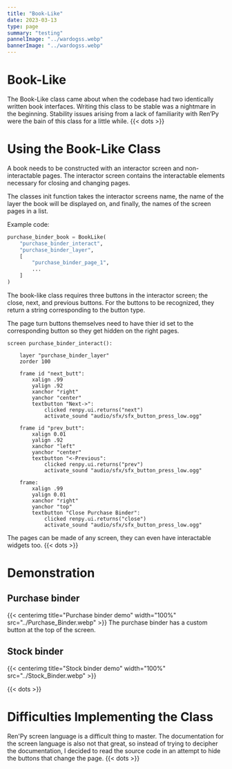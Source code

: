 ```yaml
---
title: "Book-Like"
date: 2023-03-13
type: page
summary: "testing"
pannelImage: "../wardogss.webp"
bannerImage: "../wardogss.webp"
---
```

# Book-Like
The Book-Like class came about when the codebase had two identically written book interfaces. Writing this class to be stable was a nightmare in the beginning. Stability issues arising from a lack of familiarity with Ren’Py were the bain of this class for a little while.
{{< dots >}}

# Using the Book-Like Class
A book needs to be constructed with an interactor screen and non-interactable pages. The interactor screen contains the interactable elements necessary for closing and changing pages.

The classes init function takes the interactor screens name, the name of the layer the book will be displayed on, and finally, the names of the screen pages in a list.

Example code:
```python
purchase_binder_book = BookLike(
    "purchase_binder_interact",
    "purchase_binder_layer",
    [
        "purchase_binder_page_1",
        ...
    ]
)
```
The book-like class requires three buttons in the interactor screen; the close, next, and previous buttons. For the buttons to be recognized, they return a string corresponding to the button type.

The page turn buttons themselves need to have thier id set to the corresponding button so they get hidden on the right pages.
```rpy
screen purchase_binder_interact():

    layer "purchase_binder_layer"
    zorder 100

    frame id "next_butt":
        xalign .99
        yalign .92
        xanchor "right"
        yanchor "center"
        textbutton "Next->":
            clicked renpy.ui.returns("next")
            activate_sound "audio/sfx/sfx_button_press_low.ogg"

    frame id "prev_butt":
        xalign 0.01
        yalign .92
        xanchor "left"
        yanchor "center"
        textbutton "<-Previous":
            clicked renpy.ui.returns("prev")
            activate_sound "audio/sfx/sfx_button_press_low.ogg"

    frame:
        xalign .99
        yalign 0.01
        xanchor "right"
        yanchor "top"
        textbutton "Close Purchase Binder":
            clicked renpy.ui.returns("close")
            activate_sound "audio/sfx/sfx_button_press_low.ogg"
```
The pages can be made of any screen, they can even have interactable widgets too.
{{< dots >}}

# Demonstration
## Purchase binder
{{< centerimg title="Purchase binder demo" width="100%" src="../Purchase_Binder.webp" >}}
The purchase binder has a custom button at the top of the screen. 

## Stock binder
{{< centerimg title="Stock binder demo" width="100%" src="../Stock_Binder.webp" >}}

{{< dots >}}

# Difficulties Implementing the Class

Ren'Py screen language is a difficult thing to master. The documentation for the screen language is also not that great, so instead of trying to decipher the documentation, I decided to read the source code in an attempt to hide the buttons that change the page.
{{< dots >}}

